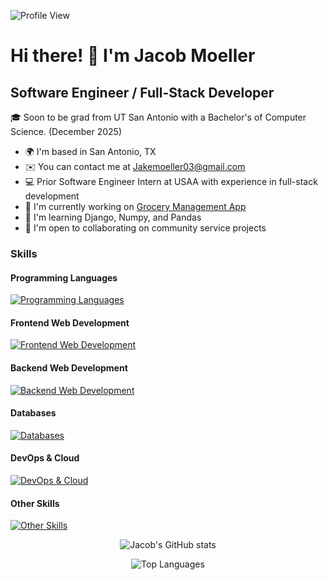 ![Profile View](https://komarev.com/ghpvc/?username=jakemoeller03&style=flat-square)

# Hi there! 👋 I'm Jacob Moeller

Software Engineer / Full-Stack Developer
------------------------------------------------
🎓 Soon to be grad from UT San Antonio with a Bachelor's of Computer Science. (December 2025)  

* 🌍 I'm based in San Antonio, TX  
* ✉️ You can contact me at [Jakemoeller03@gmail.com](mailto:jakemoeller03@gmail.com)  
* 💻 Prior Software Engineer Intern at USAA with experience in full-stack development  
* 🚀 I'm currently working on [Grocery Management App](https://github.com/jakemoeller03)  
* 🧠 I'm learning Django, Numpy, and Pandas
* 🤝 I'm open to collaborating on community service projects  

### Skills

#### Programming Languages
[![Programming Languages](https://skillicons.dev/icons?i=java,python,js,c,php,sql)](https://skillicons.dev)

#### Frontend Web Development
[![Frontend Web Development](https://skillicons.dev/icons?i=html,css,react,bootstrap,jquery)](https://skillicons.dev)

#### Backend Web Development
[![Backend Web Development](https://skillicons.dev/icons?i=spring,php)](https://skillicons.dev)

#### Databases
[![Databases](https://skillicons.dev/icons?i=postgres,mysql,dynamodb)](https://skillicons.dev)

#### DevOps & Cloud
[![DevOps & Cloud](https://skillicons.dev/icons?i=aws,gcp,docker,git,postman)](https://skillicons.dev)

#### Other Skills
[![Other Skills](https://skillicons.dev/icons?i=linux,markdown,vscode)](https://skillicons.dev)

<p align="center">
  <img src="https://github-readme-stats.vercel.app/api?username=jakemoeller03&show_icons=true&theme=dark&count_private=true" alt="Jacob's GitHub stats" />
</p>

<p align="center">
  <img src="https://github-readme-stats.vercel.app/api/top-langs/?username=jakemoeller03&layout=compact&theme=dark" alt="Top Languages" />
</p>
